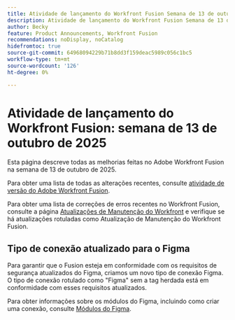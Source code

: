 ```yaml
---
title: Atividade de lançamento do Workfront Fusion Semana de 13 de outubro de 2025
description: Atividade de lançamento do Workfront Fusion Semana de 13 de outubro de 2025
author: Becky
feature: Product Announcements, Workfront Fusion
recommendations: noDisplay, noCatalog
hidefromtoc: true
source-git-commit: 64968094229b71b8dd3f159deac5989c056c1bc5
workflow-type: tm+mt
source-wordcount: '126'
ht-degree: 0%

---
```


# Atividade de lançamento do Workfront Fusion: semana de 13 de outubro de 2025

Esta página descreve todas as melhorias feitas no Adobe Workfront Fusion na semana de 13 de outubro de 2025.

Para obter uma lista de todas as alterações recentes, consulte [atividade de versão do Adobe Workfront Fusion](/help/workfront-fusion/fusion-product-releases/fusion-release-activity.md).

Para obter uma lista de correções de erros recentes no Workfront Fusion, consulte a página [Atualizações de Manutenção do Workfront](https://experienceleague.adobe.com/pt-br/docs/workfront-known-issues/releases/current-updates) e verifique se há atualizações rotuladas como Atualização de Manutenção do Workfront Fusion.

## Tipo de conexão atualizado para o Figma

Para garantir que o Fusion esteja em conformidade com os requisitos de segurança atualizados do Figma, criamos um novo tipo de conexão Figma. O tipo de conexão rotulado como &quot;Figma&quot; sem a tag herdada está em conformidade com esses requisitos atualizados.

Para obter informações sobre os módulos do Figma, incluindo como criar uma conexão, consulte [Módulos do Figma](/help/workfront-fusion/references/apps-and-modules/third-party-connectors/figma-modules.md).
